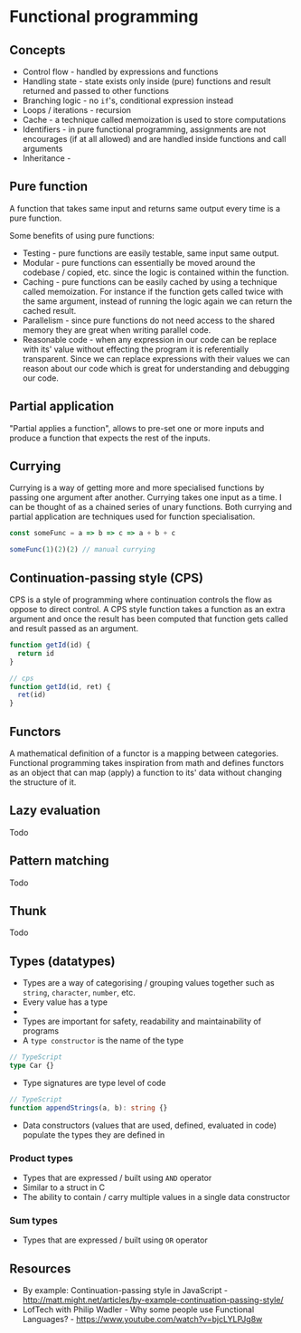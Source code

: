 # Functional programming

## Concepts

- Control flow - handled by expressions and functions
- Handling state - state exists only inside (pure) functions and result returned and passed to other functions
- Branching logic - no `if`'s, conditional expression instead
- Loops / iterations - recursion
- Cache - a technique called memoization is used to store computations
- Identifiers - in pure functional programming, assignments are not encourages (if at all allowed) and are handled inside functions and call arguments
- Inheritance - 

## Pure function

A function that takes same input and returns same output every time is a pure function. 

Some benefits of using pure functions:

- Testing - pure functions are easily testable, same input same output.
- Modular - pure functions can essentially be moved around the codebase / copied, etc. since the logic is contained within the function.
- Caching - pure functions can be easily cached by using a technique called memoization. For instance if the function gets called twice with the same argument, instead of running the logic again we can return the cached result.
- Parallelism - since pure functions do not need access to the shared memory they are great when writing parallel code.
- Reasonable code - when any expression in our code can be replace with its' value without effecting the program it is referentially transparent. Since we can replace expressions with their values we can reason about our code which is great for understanding and debugging our code.

## Partial application

"Partial applies a function", allows to pre-set one or more inputs and produce a function that expects the rest of the inputs.

## Currying

Currying is a way of getting more and more specialised functions by passing one argument after another. Currying takes one input as a time. I can be thought of as a chained series of unary functions. Both currying and partial application are techniques used for function specialisation.

```js
const someFunc = a => b => c => a + b + c

someFunc(1)(2)(2) // manual currying
```

## Continuation-passing style (CPS)

CPS is a style of programming where continuation controls the flow as oppose to direct control. A CPS style function takes a function as an extra argument and once the result has been computed that function gets called and result passed as an argument.

```js
function getId(id) {
  return id
}

// cps
function getId(id, ret) {
  ret(id)
}
```

## Functors

A mathematical definition of a functor is a mapping between categories. Functional programming takes inspiration from math and defines functors as an object that can map (apply) a function to its' data without changing the structure of it.

## Lazy evaluation

Todo

## Pattern matching

Todo

## Thunk

Todo

## Types (datatypes)

- Types are a way of categorising / grouping values together such as `string`, `character`, `number`, etc.
- Every value has a type
- 
- Types are important for safety, readability and maintainability of programs
- A `type constructor` is the name of the type
```ts
// TypeScript
type Car {}
```
- Type signatures are type level of code
```ts
// TypeScript
function appendStrings(a, b): string {}
```
- Data constructors (values that are used, defined, evaluated in code) populate the types they are defined in

### Product types

- Types that are expressed / built using `AND` operator
- Similar to a struct in C
- The ability to contain / carry multiple values in a single data constructor

### Sum types

- Types that are expressed / built using `OR` operator

## Resources

- By example: Continuation-passing style in JavaScript - http://matt.might.net/articles/by-example-continuation-passing-style/
- LofTech with Philip Wadler - Why some people use Functional Languages? - https://www.youtube.com/watch?v=bjcLYLPJg8w
